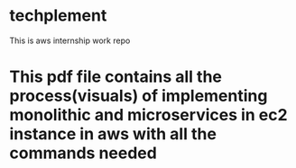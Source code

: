 # techplement
This is aws internship work repo

# This pdf file contains all the process(visuals) of implementing monolithic and microservices in ec2 instance in aws with all the commands needed
